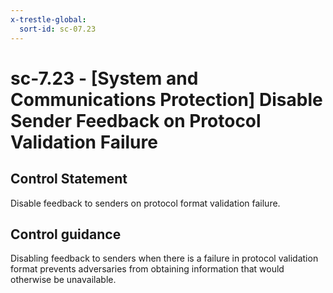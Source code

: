 ```yaml
---
x-trestle-global:
  sort-id: sc-07.23
---
```


# sc-7.23 - \[System and Communications Protection\] Disable Sender Feedback on Protocol Validation Failure

## Control Statement

Disable feedback to senders on protocol format validation failure.

## Control guidance

Disabling feedback to senders when there is a failure in protocol validation format prevents adversaries from obtaining information that would otherwise be unavailable.
